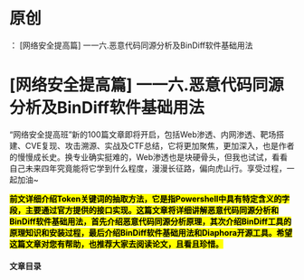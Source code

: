 # 原创
：  [网络安全提高篇] 一一六.恶意代码同源分析及BinDiff软件基础用法

# [网络安全提高篇] 一一六.恶意代码同源分析及BinDiff软件基础用法

“网络安全提高班”新的100篇文章即将开启，包括Web渗透、内网渗透、靶场搭建、CVE复现、攻击溯源、实战及CTF总结，它将更加聚焦，更加深入，也是作者的慢慢成长史。换专业确实挺难的，Web渗透也是块硬骨头，但我也试试，看看自己未来四年究竟能将它学到什么程度，漫漫长征路，偏向虎山行。享受过程，一起加油~

<mark>**前文详细介绍Token关键词的抽取方法，它是指Powershell中具有特定含义的字段，主要通过官方提供的接口实现。这篇文章将详细讲解恶意代码同源分析和BinDiff软件基础用法，首先介绍恶意代码同源分析原理，其次介绍BinDiff工具的原理知识和安装过程，最后介绍BinDiff软件基础用法和Diaphora开源工具。希望这篇文章对您有帮助，也推荐大家去阅读论文，且看且珍惜。**</mark>

#### 文章目录
